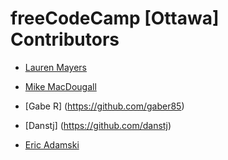 # freeCodeCamp [Ottawa] Contributors

- [Lauren Mayers](https://github.com/laurenmayers)
- [Mike MacDougall](https://github.com/mgmacdougall)
- [Gabe R] (https://github.com/gaber85)

- [Danstj] (https://github.com/danstj)

- [Eric Adamski](https://github.com/ericadamski) 

